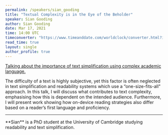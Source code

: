 ```yaml
---
permalink: /speakers/sian_gooding
title: "Textual Complexity is in the Eye of the Beholder"
speaker: Sian Gooding
author: Sian Gooding
date: Mar 17, 2021
time: 14:00 UTC
timeconverter: "https://www.timeanddate.com/worldclock/converter.html?iso=20210317T140000&p1=1440&p2=224&p3=179&p4=136&p5=676&p6=33&p7=152"
read_time: true
layout: single
author_profile: true
---
```


<a href="https://lolmythesis.com/" class="one-line">Talking about the importance of text simplification using complex academic language. </a>

The difficulty of a text is highly subjective, yet this factor is often neglected in text simplification and readability systems which use a “one-size-fits-all" approach. In this talk, I will discuss what contributes to text complexity, emphasising how this is dependent on the intended audience. Furthermore, I will present work showing how on-device reading strategies also differ based on a reader’s first language and proficiency.


<hr>
**Sian** is a PhD student at the University of Cambridge studying readability and text simplification. 
